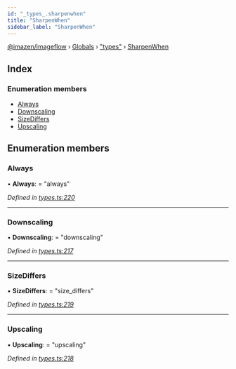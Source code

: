 ```yaml
---
id: "_types_.sharpenwhen"
title: "SharpenWhen"
sidebar_label: "SharpenWhen"
---
```


[@imazen/imageflow](../index.md) › [Globals](../globals.md) › ["types"](../modules/_types_.md) › [SharpenWhen](_types_.sharpenwhen.md)

## Index

### Enumeration members

* [Always](_types_.sharpenwhen.md#always)
* [Downscaling](_types_.sharpenwhen.md#downscaling)
* [SizeDiffers](_types_.sharpenwhen.md#sizediffers)
* [Upscaling](_types_.sharpenwhen.md#upscaling)

## Enumeration members

###  Always

• **Always**: = "always"

*Defined in [types.ts:220](https://github.com/imazen/imageflow-node/blob/8d7450b/lib/types.ts#L220)*

___

###  Downscaling

• **Downscaling**: = "downscaling"

*Defined in [types.ts:217](https://github.com/imazen/imageflow-node/blob/8d7450b/lib/types.ts#L217)*

___

###  SizeDiffers

• **SizeDiffers**: = "size_differs"

*Defined in [types.ts:219](https://github.com/imazen/imageflow-node/blob/8d7450b/lib/types.ts#L219)*

___

###  Upscaling

• **Upscaling**: = "upscaling"

*Defined in [types.ts:218](https://github.com/imazen/imageflow-node/blob/8d7450b/lib/types.ts#L218)*
